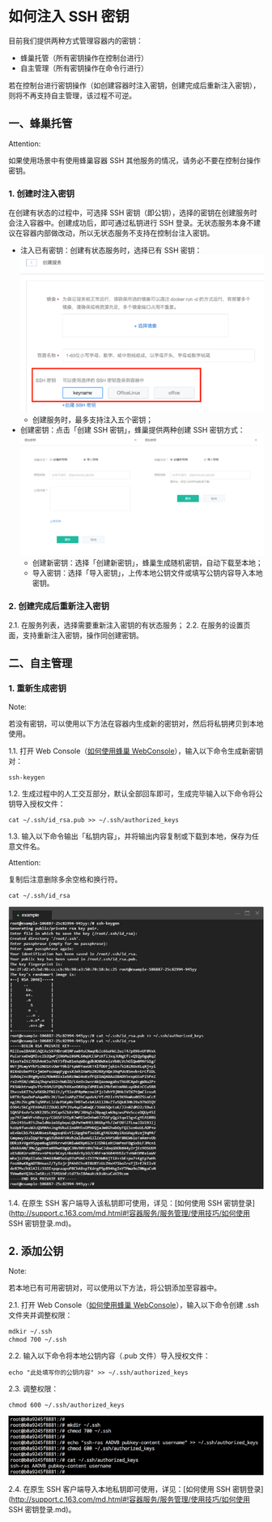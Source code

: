 # 如何注入 SSH 密钥

目前我们提供两种方式管理容器内的密钥：

* 蜂巢托管（所有密钥操作在控制台进行）
* 自主管理（所有密钥操作在命令行进行）

若在控制台进行密钥操作（如创建容器时注入密钥，创建完成后重新注入密钥），则将不再支持自主管理，该过程不可逆。


## 一、蜂巢托管

<span>Attention:</span><div class="alertContent">如果使用场景中有使用蜂巢容器 SSH 其他服务的情况，请务必不要在控制台操作密钥。</div>

### 1. 创建时注入密钥

在创建有状态的过程中，可选择 SSH 密钥（即公钥），选择的密钥在创建服务时会注入容器中。创建成功后，即可通过私钥进行 SSH 登录。无状态服务本身不建议在容器内部做改动，所以无状态服务不支持在控制台注入密钥。

* 注入已有密钥：创建有状态服务时，选择已有 SSH 密钥：![](../image/如何注入SSH密钥-选择注入密钥.png)
	* 创建服务时，最多支持注入五个密钥；
* 创建密钥：点击「创建 SSH 密钥」，蜂巢提供两种创建 SSH 密钥方式：
![](../image/创建服务-创建有状态服务-创建密钥.png)
	* 创建新密钥：选择「创建新密钥」，蜂巢生成随机密钥，自动下载至本地；
	* 导入密钥：选择「导入密钥」，上传本地公钥文件或填写公钥内容导入本地密钥。

### 2. 创建完成后重新注入密钥

2.1. 在服务列表，选择需要重新注入密钥的有状态服务；
2.2. 在服务的设置页面，支持重新注入密钥，操作同创建密钥。

## 二、自主管理

### 1. 重新生成密钥

<span>Note:</span><div class="alertContent">若没有密钥，可以使用以下方法在容器内生成新的密钥对，然后将私钥拷贝到本地使用。</div>

1.1. 打开 Web Console（[如何使用蜂巢 WebConsole](http://support.c.163.com/md.html#!容器服务/服务管理/使用技巧/如何使用蜂巢WebConsole.md)），输入以下命令生成新密钥对：

	ssh-keygen

1.2. 生成过程中的人工交互部分，默认全部回车即可，生成完毕输入以下命令将公钥导入授权文件：
	
	cat ~/.ssh/id_rsa.pub >> ~/.ssh/authorized_keys

1.3. 输入以下命令输出「私钥内容」，并将输出内容复制或下载到本地，保存为任意文件名。

<span>Attention:</span><div class="alertContent">复制后注意删除多余空格和换行符。</div>

	cat ~/.ssh/id_rsa

![](../image/如何使用SSH密钥登录-重新注入密钥.png)

1.4. 在原生 SSH 客户端导入该私钥即可使用，详见：[如何使用 SSH 密钥登录](http://support.c.163.com/md.html#!容器服务/服务管理/使用技巧/如何使用 SSH 密钥登录.md)。


## 2. 添加公钥

<span>Note:</span><div class="alertContent">若本地已有可用密钥对，可以使用以下方法，将公钥添加至容器中。</div>

2.1. 打开 Web Console（[如何使用蜂巢 WebConsole](http://support.c.163.com/md.html#!容器服务/服务管理/使用技巧/如何使用蜂巢WebConsole.md)），输入以下命令创建 .ssh 文件夹并调整权限：

	mdkir ~/.ssh
	chmod 700 ~/.ssh

2.2. 输入以下命令将本地公钥内容（.pub 文件）导入授权文件：

	echo "此处填写你的公钥内容" >> ~/.ssh/authorized_keys

2.3. 调整权限：

	chmod 600 ~/.ssh/authorized_keys

![](../image/如何注入SSH密钥-添加公钥.png)

2.4. 在原生 SSH 客户端导入本地私钥即可使用，详见：[如何使用 SSH 密钥登录](http://support.c.163.com/md.html#!容器服务/服务管理/使用技巧/如何使用 SSH 密钥登录.md)。










